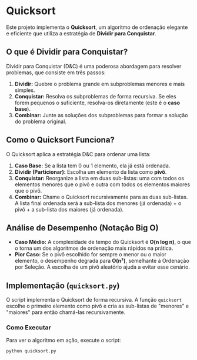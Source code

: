 # Quicksort

Este projeto implementa o **Quicksort**, um algoritmo de ordenação elegante e eficiente que utiliza a estratégia de **Dividir para Conquistar**.

## O que é Dividir para Conquistar?

Dividir para Conquistar (D&C) é uma poderosa abordagem para resolver problemas, que consiste em três passos:

1.  **Dividir:** Quebre o problema grande em subproblemas menores e mais simples.
2.  **Conquistar:** Resolva os subproblemas de forma recursiva. Se eles forem pequenos o suficiente, resolva-os diretamente (este é o **caso base**).
3.  **Combinar:** Junte as soluções dos subproblemas para formar a solução do problema original.

## Como o Quicksort Funciona?

O Quicksort aplica a estratégia D&C para ordenar uma lista:

1.  **Caso Base:** Se a lista tem 0 ou 1 elemento, ela já está ordenada.
2.  **Dividir (Particionar):** Escolha um elemento da lista como **pivô**.
3.  **Conquistar:** Reorganize a lista em duas sub-listas: uma com todos os elementos menores que o pivô e outra com todos os elementos maiores que o pivô.
4.  **Combinar:** Chame o Quicksort recursivamente para as duas sub-listas. A lista final ordenada será a sub-lista dos menores (já ordenada) + o pivô + a sub-lista dos maiores (já ordenada).

## Análise de Desempenho (Notação Big O)

- **Caso Médio:** A complexidade de tempo do Quicksort é **O(n log n)**, o que o torna um dos algoritmos de ordenação mais rápidos na prática.
- **Pior Caso:** Se o pivô escolhido for sempre o menor ou o maior elemento, o desempenho degrada para **O(n²)**, semelhante à Ordenação por Seleção. A escolha de um pivô aleatório ajuda a evitar esse cenário.

## Implementação (`quicksort.py`)

O script implementa o Quicksort de forma recursiva. A função `quicksort` escolhe o primeiro elemento como pivô e cria as sub-listas de "menores" e "maiores" para então chamá-las recursivamente.

### Como Executar

Para ver o algoritmo em ação, execute o script:

```bash
python quicksort.py
```
